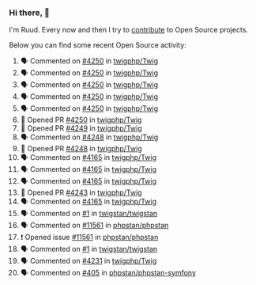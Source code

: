 ### Hi there, 👋

I'm Ruud. Every now and then I try to [contribute](https://github.com/pulls?q=+is%3Apr+author%3Aruudk+archived%3Afalse+is%3Apublic+) to Open Source projects.

Below you can find some recent Open Source activity:

<!--START_SECTION:activity-->
1. 🗣 Commented on [#4250](https://github.com/twigphp/Twig/pull/4250#issuecomment-2316815594) in [twigphp/Twig](https://github.com/twigphp/Twig)
2. 🗣 Commented on [#4250](https://github.com/twigphp/Twig/pull/4250#issuecomment-2315895037) in [twigphp/Twig](https://github.com/twigphp/Twig)
3. 🗣 Commented on [#4250](https://github.com/twigphp/Twig/pull/4250#issuecomment-2315466286) in [twigphp/Twig](https://github.com/twigphp/Twig)
4. 🗣 Commented on [#4250](https://github.com/twigphp/Twig/pull/4250#issuecomment-2315421754) in [twigphp/Twig](https://github.com/twigphp/Twig)
5. 🗣 Commented on [#4250](https://github.com/twigphp/Twig/pull/4250#issuecomment-2315372393) in [twigphp/Twig](https://github.com/twigphp/Twig)
6. 💪 Opened PR [#4250](https://github.com/twigphp/Twig/pull/4250) in [twigphp/Twig](https://github.com/twigphp/Twig)
7. 💪 Opened PR [#4249](https://github.com/twigphp/Twig/pull/4249) in [twigphp/Twig](https://github.com/twigphp/Twig)
8. 🗣 Commented on [#4248](https://github.com/twigphp/Twig/pull/4248#issuecomment-2315257101) in [twigphp/Twig](https://github.com/twigphp/Twig)
9. 💪 Opened PR [#4248](https://github.com/twigphp/Twig/pull/4248) in [twigphp/Twig](https://github.com/twigphp/Twig)
10. 🗣 Commented on [#4165](https://github.com/twigphp/Twig/issues/4165#issuecomment-2314866494) in [twigphp/Twig](https://github.com/twigphp/Twig)
11. 🗣 Commented on [#4165](https://github.com/twigphp/Twig/issues/4165#issuecomment-2314835776) in [twigphp/Twig](https://github.com/twigphp/Twig)
12. 🗣 Commented on [#4165](https://github.com/twigphp/Twig/issues/4165#issuecomment-2314817038) in [twigphp/Twig](https://github.com/twigphp/Twig)
13. 💪 Opened PR [#4243](https://github.com/twigphp/Twig/pull/4243) in [twigphp/Twig](https://github.com/twigphp/Twig)
14. 🗣 Commented on [#4165](https://github.com/twigphp/Twig/issues/4165#issuecomment-2313310532) in [twigphp/Twig](https://github.com/twigphp/Twig)
15. 🗣 Commented on [#1](https://github.com/twigstan/twigstan/issues/1#issuecomment-2312868821) in [twigstan/twigstan](https://github.com/twigstan/twigstan)
16. 🗣 Commented on [#11561](https://github.com/phpstan/phpstan/issues/11561#issuecomment-2311739148) in [phpstan/phpstan](https://github.com/phpstan/phpstan)
17. ❗ Opened issue [#11561](https://github.com/phpstan/phpstan/issues/11561) in [phpstan/phpstan](https://github.com/phpstan/phpstan)
18. 🗣 Commented on [#1](https://github.com/twigstan/twigstan/issues/1#issuecomment-2309902614) in [twigstan/twigstan](https://github.com/twigstan/twigstan)
19. 🗣 Commented on [#4231](https://github.com/twigphp/Twig/pull/4231#issuecomment-2309809889) in [twigphp/Twig](https://github.com/twigphp/Twig)
20. 🗣 Commented on [#405](https://github.com/phpstan/phpstan-symfony/pull/405#issuecomment-2309665528) in [phpstan/phpstan-symfony](https://github.com/phpstan/phpstan-symfony)
<!--END_SECTION:activity-->
